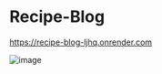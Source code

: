 # Recipe-Blog

https://recipe-blog-ljhq.onrender.com

![image](https://github.com/user-attachments/assets/27ca46d7-6e4c-426c-885c-429cd56f2b4b)
